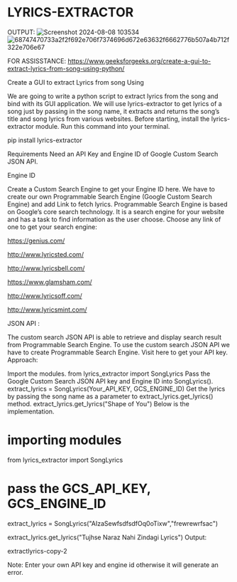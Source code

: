 # LYRICS-EXTRACTOR
OUTPUT:
![Screenshot 2024-08-08 103534](https://github.com/user-attachments/assets/e2afb794-9840-4b25-8eeb-f8d99e7e8f7c)
![68747470733a2f2f692e706f7374696d672e63632f6662776b507a4b712f322e706e67](https://github.com/user-attachments/assets/42b46dae-5c60-4695-a225-b007d31f7608)


FOR ASSISSTANCE:
https://www.geeksforgeeks.org/create-a-gui-to-extract-lyrics-from-song-using-python/

Create a GUI to extract Lyrics from song Using 

We are going to write a python script to extract lyrics from the song and bind with its GUI application. We will use lyrics-extractor to get lyrics of a song just by passing in the song name, it extracts and returns the song’s title and song lyrics from various websites. Before starting, install the lyrics-extractor module. Run this command into your terminal.

pip install lyrics-extractor

Requirements
Need an API Key and Engine ID of Google Custom Search JSON API.

Engine ID 

Create a Custom Search Engine to get your Engine ID here.
We have to create our own Programmable Search Engine (Google Custom Search Engine) and add Link to fetch lyrics.
Programmable Search Engine is based on Google’s core search technology.
It is a search engine for your website and has a task to find information as the user choose.
Choose any link of one to get your search engine:

https://genius.com/

http://www.lyricsted.com/

http://www.lyricsbell.com/

https://www.glamsham.com/

http://www.lyricsoff.com/

http://www.lyricsmint.com/


JSON API :

The custom search JSON API is able to retrieve and display search result from Programmable Search Engine.
To use the custom search JSON API we have to create Programmable Search Engine.
Visit here to get your API key.
Approach:

Import the modules.
from lyrics_extractor import SongLyrics 
Pass the Google Custom Search JSON API key and Engine ID into SongLyrics().
extract_lyrics = SongLyrics(Your_API_KEY, GCS_ENGINE_ID)
Get the lyrics by passing the song name as a parameter to extract_lyrics.get_lyrics() method.
extract_lyrics.get_lyrics("Shape of You")
Below is the implementation.


# importing modules
from lyrics_extractor import SongLyrics

# pass the GCS_API_KEY, GCS_ENGINE_ID
extract_lyrics = SongLyrics("AIzaSewfsdfsdfOq0oTixw","frewrewrfsac")

extract_lyrics.get_lyrics("Tujhse Naraz Nahi Zindagi Lyrics")
Output:

extractlyrics-copy-2


Note: Enter your own API key and engine id otherwise it will generate an error.

